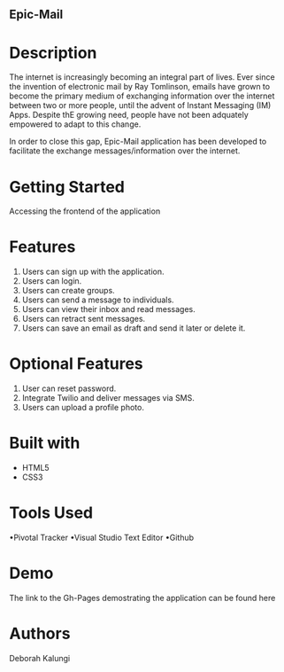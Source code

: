 ## Epic-Mail

# Description

The internet is increasingly becoming an integral part of lives. Ever since the invention of electronic mail by Ray Tomlinson, emails have grown to become the primary medium of exchanging information over the internet between two or more people, until the advent of Instant Messaging (IM) Apps. Despite thE growing need, people have not been adquately empowered to adapt to this change.

In order to close this gap, Epic-Mail application has been developed to facilitate the exchange messages/information over the internet.

# Getting Started

Accessing the frontend of the application

# Features

1. Users can sign up with the application.
2. Users can login.
3. Users can create groups.
4. Users can send a message to individuals.
5. Users can view their inbox and read messages.
6. Users can retract sent messages.
7. Users can save an email as draft and send it later or delete it.


# Optional Features
1. User can reset password.
2. Integrate Twilio and deliver messages via SMS.
3. Users can upload a profile  photo.

# Built with
- HTML5
- CSS3

# Tools Used
•Pivotal Tracker
•Visual Studio Text Editor
•Github

# Demo

The link to the Gh-Pages demostrating the application can be found here

# Authors

Deborah Kalungi
